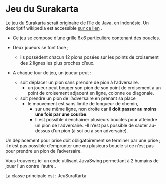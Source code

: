 # Jeu du Surakarta

Le jeu du Surakarta serait originaire de l’île de Java, en Indonésie.
Un descriptif wikipedia est accessible [sur ce lien](https://fr.wikipedia.org/wiki/Surakarta_(jeu)) .


- Ce jeu se compose d’une grille 6x6 particulière contenant des boucles.
- Deux joueurs se font face ; 
  - ils possèdent chacun 12 pions posées sur les points de croisement des 2 lignes les plus proches d’eux.


- A chaque tour de jeu, un joueur peut :
  - soit déplacer un pion sans prendre de pion à l’adversaire.
    - un joueur peut bouger son pion de son point de croisement à un point de croisement adjacent en ligne, colonne ou diagonale.
  - soit prendre un pion de l’adversaire en prenant sa place
    - le mouvement est sans limite de longueur de chemin,
      - sur une même ligne, non droite car il **doit passer au moins une fois par une courbe**.
      - Il est possible d’enchaîner plusieurs boucles pour atteindre un pion de l’adversaire.
   -Il n’est pas possible de sauter au-dessus d’un pion (à soi ou à son adversaire).
   
Un déplacement pour prise doit obligatoirement se terminer par une prise ; 
il n’est pas possible d’emprunter une ou plusieurs boucle si ce n’est pas pour prendre un pion de l’adversaire.

Vous trouverez ici un code utilisant JavaSwing permettant à 2 humains de jouer l'un contre l'autre..

La classe principale est : JeuSuraKarta
